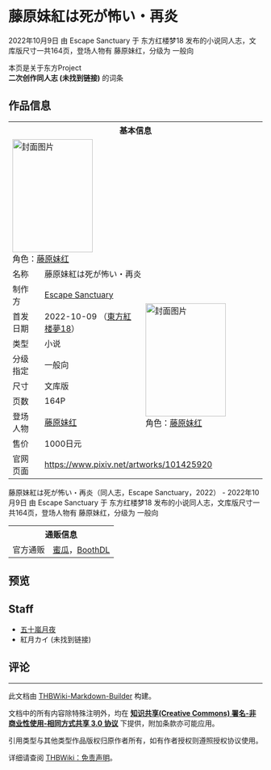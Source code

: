 # 藤原妹紅は死が怖い・再炎

<!-- source html: G:\repos\THBWiki-Markdown-Builder\THBWikiMarkdown\Temp\main\a\a9\ns0%3A%E8%97%A4%E5%8E%9F%E5%A6%B9%E7%B4%85%E3%81%AF%E6%AD%BB%E3%81%8C%E6%80%96%E3%81%84%E3%83%BB%E5%86%8D%E7%82%8E.html -->

2022年10月9日 由 Escape Sanctuary 于 东方红楼梦18 发布的小说同人志，文库版尺寸一共164页，登场人物有 藤原妹红，分级为 一般向

本页是关于东方Project  
 **二次创作同人志 (未找到链接)** 的词条
## 作品信息

<table><tbody><tr><th colspan="3">基本信息</th></tr><tr><td class="cover-artwork-mobile" colspan="2"><a href="./文件-藤原妹紅は死が怖い・再炎封面.png.md" class="image" title="封面图片"><img alt="封面图片" src="https://upload.thwiki.cc/thumb/b/b7/%E8%97%A4%E5%8E%9F%E5%A6%B9%E7%B4%85%E3%81%AF%E6%AD%BB%E3%81%8C%E6%80%96%E3%81%84%E3%83%BB%E5%86%8D%E7%82%8E%E5%B0%81%E9%9D%A2.png/159px-%E8%97%A4%E5%8E%9F%E5%A6%B9%E7%B4%85%E3%81%AF%E6%AD%BB%E3%81%8C%E6%80%96%E3%81%84%E3%83%BB%E5%86%8D%E7%82%8E%E5%B0%81%E9%9D%A2.png" decoding="async" loading="lazy" width="159" height="224" srcset="https://upload.thwiki.cc/thumb/b/b7/%E8%97%A4%E5%8E%9F%E5%A6%B9%E7%B4%85%E3%81%AF%E6%AD%BB%E3%81%8C%E6%80%96%E3%81%84%E3%83%BB%E5%86%8D%E7%82%8E%E5%B0%81%E9%9D%A2.png/238px-%E8%97%A4%E5%8E%9F%E5%A6%B9%E7%B4%85%E3%81%AF%E6%AD%BB%E3%81%8C%E6%80%96%E3%81%84%E3%83%BB%E5%86%8D%E7%82%8E%E5%B0%81%E9%9D%A2.png 1.5x, https://upload.thwiki.cc/thumb/b/b7/%E8%97%A4%E5%8E%9F%E5%A6%B9%E7%B4%85%E3%81%AF%E6%AD%BB%E3%81%8C%E6%80%96%E3%81%84%E3%83%BB%E5%86%8D%E7%82%8E%E5%B0%81%E9%9D%A2.png/318px-%E8%97%A4%E5%8E%9F%E5%A6%B9%E7%B4%85%E3%81%AF%E6%AD%BB%E3%81%8C%E6%80%96%E3%81%84%E3%83%BB%E5%86%8D%E7%82%8E%E5%B0%81%E9%9D%A2.png 2x" data-file-width="758" data-file-height="1069"></a><div class="cover-char">角色：<a href="./藤原妹红.md" title="藤原妹红">藤原妹红</a></div></td>
</tr><tr><td class="label">名称</td><td colspan="2"> 藤原妹紅は死が怖い・再炎 </td></tr><tr><td class="label">制作方</td><td><a href="./Escape_Sanctuary.md" title="Escape Sanctuary">Escape Sanctuary</a></td><td class="cover-artwork" rowspan="8" style="min-width:224px;"><a href="./文件-藤原妹紅は死が怖い・再炎封面.png.md" class="image" title="封面图片"><img alt="封面图片" src="https://upload.thwiki.cc/thumb/b/b7/%E8%97%A4%E5%8E%9F%E5%A6%B9%E7%B4%85%E3%81%AF%E6%AD%BB%E3%81%8C%E6%80%96%E3%81%84%E3%83%BB%E5%86%8D%E7%82%8E%E5%B0%81%E9%9D%A2.png/159px-%E8%97%A4%E5%8E%9F%E5%A6%B9%E7%B4%85%E3%81%AF%E6%AD%BB%E3%81%8C%E6%80%96%E3%81%84%E3%83%BB%E5%86%8D%E7%82%8E%E5%B0%81%E9%9D%A2.png" decoding="async" loading="lazy" width="159" height="224" srcset="https://upload.thwiki.cc/thumb/b/b7/%E8%97%A4%E5%8E%9F%E5%A6%B9%E7%B4%85%E3%81%AF%E6%AD%BB%E3%81%8C%E6%80%96%E3%81%84%E3%83%BB%E5%86%8D%E7%82%8E%E5%B0%81%E9%9D%A2.png/238px-%E8%97%A4%E5%8E%9F%E5%A6%B9%E7%B4%85%E3%81%AF%E6%AD%BB%E3%81%8C%E6%80%96%E3%81%84%E3%83%BB%E5%86%8D%E7%82%8E%E5%B0%81%E9%9D%A2.png 1.5x, https://upload.thwiki.cc/thumb/b/b7/%E8%97%A4%E5%8E%9F%E5%A6%B9%E7%B4%85%E3%81%AF%E6%AD%BB%E3%81%8C%E6%80%96%E3%81%84%E3%83%BB%E5%86%8D%E7%82%8E%E5%B0%81%E9%9D%A2.png/318px-%E8%97%A4%E5%8E%9F%E5%A6%B9%E7%B4%85%E3%81%AF%E6%AD%BB%E3%81%8C%E6%80%96%E3%81%84%E3%83%BB%E5%86%8D%E7%82%8E%E5%B0%81%E9%9D%A2.png 2x" data-file-width="758" data-file-height="1069"></a><div class="cover-char">角色：<a href="./藤原妹红.md" title="藤原妹红">藤原妹红</a></div></td>
</tr><tr><td class="label">首发日期</td><td>2022-10-09&#160;（<a href="/展会作品列表?e=%E4%B8%9C%E6%96%B9%E7%BA%A2%E6%A5%BC%E6%A2%A6%2318">東方紅楼夢18</a>）</td></tr><tr><td class="label">类型</td><td>小说</td></tr><tr><td class="label">分级指定</td><td>一般向</td></tr><tr><td class="label">尺寸</td><td>文库版</td></tr><tr><td class="label">页数</td><td>164P</td></tr><tr><td class="label">登场人物</td><td><a href="./藤原妹红.md" title="藤原妹红">藤原妹红</a></td></tr><tr><td class="label">售价</td><td>1000日元</td></tr>
<tr><td class="label">官网页面</td><td colspan="2"><a rel="nofollow" class="external free" href="https://www.pixiv.net/artworks/101425920">https://www.pixiv.net/artworks/101425920</a></td></tr></tbody></table>

藤原妹紅は死が怖い・再炎（同人志，Escape Sanctuary，2022） - 2022年10月9日 由 Escape Sanctuary 于 东方红楼梦18 发布的小说同人志，文库版尺寸一共164页，登场人物有 藤原妹红，分级为 一般向

<table><tbody><tr><th colspan="3">通贩信息</th></tr><tr><td class="label">官方通贩</td><td colspan="2"><a rel="nofollow" class="external text" href="https://www.melonbooks.co.jp/detail/detail.php?product_id=1651571">蜜瓜</a>，<a rel="nofollow" class="external text" href="https://escapesanctuary.booth.pm/items/4294448">BoothDL</a></td></tr></tbody></table>


## 预览
## Staff
- [五十嵐月夜](./五十嵐月夜.md)
- 紅月カイ (未找到链接)

## 评论




---

此文档由 [THBWiki-Markdown-Builder](https://github.com/Delsin-Yu/THBWiki-Markdown-Builder) 构建。

文档中的所有内容除特殊注明外，均在 [**知识共享(Creative Commons) 署名-非商业性使用-相同方式共享 3.0 协议**](https://creativecommons.org/licenses/by-sa/3.0/deed.zh-hans) 下提供，附加条款亦可能应用。

引用类型与其他类型作品版权归原作者所有，如有作者授权则遵照授权协议使用。

详细请查阅 [THBWiki：免责声明](https://thbwiki.cc/THBWiki:%E5%85%8D%E8%B4%A3%E5%A3%B0%E6%98%8E)。


